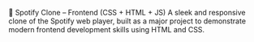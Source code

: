 🎵 Spotify Clone – Frontend (CSS + HTML + JS)
A sleek and responsive clone of the Spotify web player, built as a major project to demonstrate modern frontend development skills using HTML and CSS.
